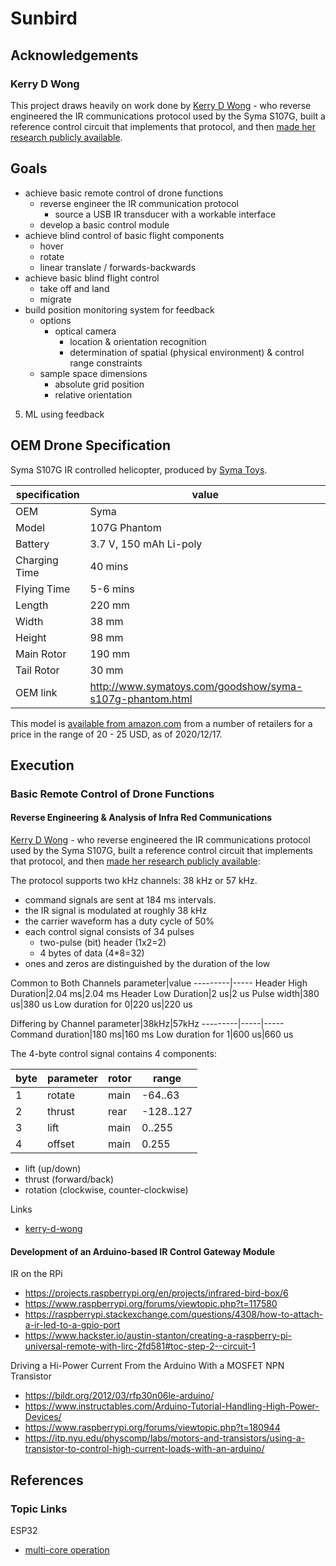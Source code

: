 # Sunbird

## Acknowledgements

### Kerry D Wong

This project draws heavily on work done by [Kerry D Wong](http://www.kerrywong.com/about/) - who reverse engineered the IR communications protocol used by the Syma S107G, built a reference control circuit that implements that protocol, and then [made her research publicly available](http://www.kerrywong.com/2012/08/27/reverse-engineering-the-syma-s107g-ir-protocol/).

## Goals

* achieve basic remote control of drone functions  
  * reverse engineer the IR communication protocol
    * source a USB IR transducer with a workable interface  
  * develop a basic control module  
* achieve blind control of basic flight components  
  * hover  
  * rotate  
  * linear translate / forwards-backwards  
* achieve basic blind flight control  
  * take off and land  
  * migrate  
* build position monitoring system for feedback
  * options
    * optical camera
      * location & orientation recognition
      * determination of spatial (physical environment) & control range constraints
  * sample space dimensions
    * absolute grid position  
    * relative orientation  
5. ML using feedback

## OEM Drone Specification

Syma S107G IR controlled helicopter, produced by [Syma Toys](http://www.symatoys.com/).

specification|value
-------------|-----
OEM|Syma
Model|107G Phantom
Battery|3.7 V, 150 mAh Li-poly
Charging Time|40 mins
Flying Time|5-6 mins
Length|220 mm
Width|38 mm
Height|98 mm
Main Rotor|190 mm
Tail Rotor|30 mm
OEM link|http://www.symatoys.com/goodshow/syma-s107g-phantom.html

This model is [available from amazon.com](https://www.amazon.com/s?k=Syma+S107G) from a number of retailers for a price in the range of 20 - 25 USD, as of 2020/12/17.

## Execution

### Basic Remote Control of Drone Functions

#### Reverse Engineering & Analysis of Infra Red Communications

[Kerry D Wong](http://www.kerrywong.com/about/) - who reverse engineered the IR communications protocol used by the Syma S107G, built a reference control circuit that implements that protocol, and then [made her research publicly available](http://www.kerrywong.com/2012/08/27/reverse-engineering-the-syma-s107g-ir-protocol/):

The protocol supports two kHz channels: 38 kHz or 57 kHz.

- command signals are sent at 184 ms intervals.  
- the IR signal is modulated at roughly 38 kHz
- the carrier waveform has a duty cycle of 50%
- each control signal consists of 34 pulses
  - two-pulse (bit) header (1x2=2)
  - 4 bytes of data (4*8=32)
- ones and zeros are distinguished by the duration of the low
  
Common to Both Channels
parameter|value
---------|-----
Header High Duration|2.04 ms|2.04 ms
Header Low Duration|2 us|2 us
Pulse width|380 us|380 us
Low duration for 0|220 us|220 us
  
Differing by Channel
parameter|38kHz|57kHz
---------|-----|-----
Command duration|180 ms|160 ms
Low duration for 1|600 us|660 us

The 4-byte control signal contains 4 components:

byte|parameter|rotor|range
----|---------|-----|-----
1|rotate|main|-64..63
2|thrust|rear|-128..127
3|lift|main|0..255
4|offset|main|0.255

- lift (up/down)
- thrust (forward/back)
- rotation (clockwise, counter-clockwise)

Links
* [kerry-d-wong](http://www.kerrywong.com/2012/08/27/reverse-engineering-the-syma-s107g-ir-protocol/)

#### Development of an Arduino-based IR Control Gateway Module

IR on the RPi
* https://projects.raspberrypi.org/en/projects/infrared-bird-box/6  
* https://www.raspberrypi.org/forums/viewtopic.php?t=117580  
* https://raspberrypi.stackexchange.com/questions/4308/how-to-attach-a-ir-led-to-a-gpio-port  
* https://www.hackster.io/austin-stanton/creating-a-raspberry-pi-universal-remote-with-lirc-2fd581#toc-step-2--circuit-1  

Driving a Hi-Power Current From the Arduino With a MOSFET NPN Transistor
* https://bildr.org/2012/03/rfp30n06le-arduino/
* https://www.instructables.com/Arduino-Tutorial-Handling-High-Power-Devices/
* https://www.raspberrypi.org/forums/viewtopic.php?t=180944
* https://itp.nyu.edu/physcomp/labs/motors-and-transistors/using-a-transistor-to-control-high-current-loads-with-an-arduino/

## References

### Topic Links

ESP32
* [multi-core operation](https://www.youtube.com/watch?v=k_D_Qu0cgu8)